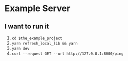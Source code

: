 # Example Server

## I want to run it

1. `cd $the_example_project`
2. `yarn refresh_local_lib && yarn`
3. `yarn dev`
4. `curl --request GET --url http://127.0.0.1:8000/ping`
